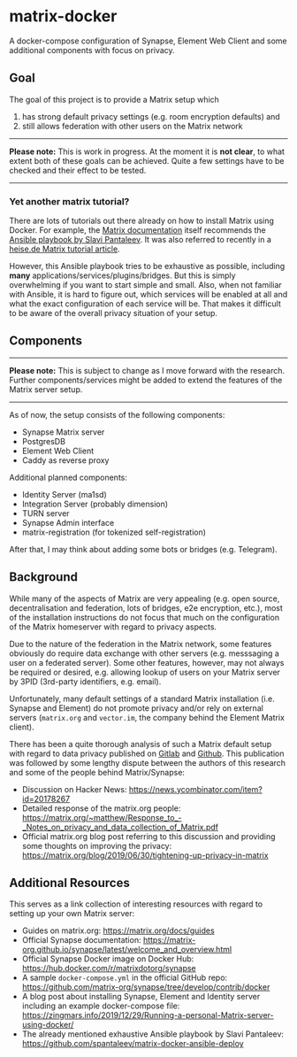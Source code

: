 
# matrix-docker

A docker-compose configuration of Synapse, Element Web Client and some additional components with focus on privacy.


## Goal

The goal of this project is to provide a Matrix setup which

1. has strong default privacy settings (e.g. room encryption defaults) and
2. still allows federation with other users on the Matrix network

---

**Please note:** This is work in progress. At the moment it is **not clear**, to what extent both of these goals can be achieved.
Quite a few settings have to be checked and their effect to be tested.

---

### Yet another matrix tutorial?

There are lots of tutorials out there already on how to install Matrix using Docker. For example, the [Matrix documentation](https://matrix-org.github.io/synapse/latest/setup/installation.html) itself recommends the [Ansible playbook by Slavi Pantaleev](https://github.com/spantaleev/matrix-docker-ansible-deploy). It was also referred to recently in a [heise.de Matrix tutorial article](https://www.heise.de/ratgeber/Eigener-Chatserver-Mit-dem-Matrix-Server-einen-Messaging-Dienst-betreiben-6289020.html).

However, this Ansible playbook tries to be exhaustive as possible, including **many** applications/services/plugins/bridges. But this is simply overwhelming if you want to start simple and small. Also, when not familiar with Ansible, it is hard to figure out, which services will be enabled at all and what the exact configuration of each service will be. That makes it difficult to be aware of the overall privacy situation of your setup.


## Components

---

**Please note:** This is subject to change as I move forward with the research. Further components/services might be added to extend the features of the Matrix server setup.

---

As of now, the setup consists of the following components:

- Synapse Matrix server
- PostgresDB
- Element Web Client
- Caddy as reverse proxy

Additional planned components:

- Identity Server (ma1sd)
- Integration Server (probably dimension)
- TURN server
- Synapse Admin interface
- matrix-registration (for tokenized self-registration)

After that, I may think about adding some bots or bridges (e.g. Telegram).


## Background

While many of the aspects of Matrix are very appealing (e.g. open source, decentralisation and federation, lots of bridges, e2e encryption, etc.), most of the installation instructions do not focus that much on the configuration of the Matrix homeserver with regard to privacy aspects.

Due to the nature of the federation in the Matrix network, some features obviously do require data exchange with other servers (e.g. messsaging a user on a federated server). Some other features, however, may not always be required or desired, e.g. allowing lookup of users on your Matrix server by 3PID (3rd-party identifiers, e.g. email).

Unfortunately, many default settings of a standard Matrix installation (i.e. Synapse and Element) do not promote privacy and/or rely on external servers (`matrix.org` and `vector.im`, the company behind the Element Matrix client).

There has been a quite thorough analysis of such a Matrix default setup with regard to data privacy published on [Gitlab](https://gitlab.com/libremonde-org/papers/research/privacy-matrix.org) and [Github](https://gist.github.com/maxidorius/5736fd09c9194b7a6dc03b6b8d7220d0). This publication was followed by some lengthy dispute between the authors of this research and some of the people behind Matrix/Synapse:

- Discussion on Hacker News: https://news.ycombinator.com/item?id=20178267
- Detailed response of the matrix.org people: https://matrix.org/~matthew/Response_to_-_Notes_on_privacy_and_data_collection_of_Matrix.pdf
- Official matrix.org blog post referring to this discussion and providing some thoughts on improving the privacy: https://matrix.org/blog/2019/06/30/tightening-up-privacy-in-matrix


## Additional Resources

This serves as a link collection of interesting resources with regard to setting up your own Matrix server:

- Guides on matrix.org: https://matrix.org/docs/guides
- Official Synapse documentation: https://matrix-org.github.io/synapse/latest/welcome_and_overview.html
- Official Synapse Docker image on Docker Hub: https://hub.docker.com/r/matrixdotorg/synapse
- A sample `docker-compose.yml` in the official GitHub repo: https://github.com/matrix-org/synapse/tree/develop/contrib/docker
- A blog post about installing Synapse, Element and Identity server including an example docker-compose file: https://zingmars.info/2019/12/29/Running-a-personal-Matrix-server-using-docker/
- The already mentioned exhaustive Ansible playbook by Slavi Pantaleev: https://github.com/spantaleev/matrix-docker-ansible-deploy

